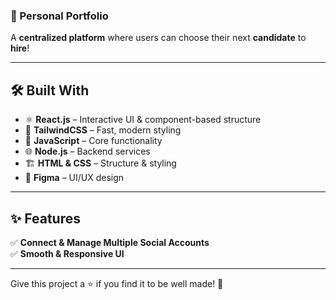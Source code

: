 ### **🚀 Personal Portfolio**  

A **centralized platform** where users can choose their next **candidate** to **hire**! 

---

## **🛠 Built With**  
- ⚛️ **React.js** – Interactive UI & component-based structure  
- 🎨 **TailwindCSS** – Fast, modern styling  
- 📜 **JavaScript** – Core functionality  
- 🌐 **Node.js** – Backend services  
- 🏗 **HTML & CSS** – Structure & styling  
- 🎨 **Figma** – UI/UX design  

---

## **✨ Features**  
✅ **Connect & Manage Multiple Social Accounts**  
✅ **Smooth & Responsive UI**  


---


Give this project a ⭐ if you find it to be well made! 🚀
